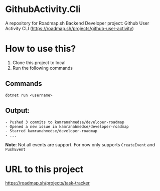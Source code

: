 # GithubActivity.Cli

A repository for Roadmap.sh Backend Developer project: Github User Activity CLI (https://roadmap.sh/projects/github-user-activity)

# How to use this?

1. Clone this project to local
2. Run the following commands

## Commands

```
dotnet run <username>
```

## Output:

```
- Pushed 3 commits to kamranahmedse/developer-roadmap
- Opened a new issue in kamranahmedse/developer-roadmap
- Starred kamranahmedse/developer-roadmap
- ...
```

**Note**: Not all events are support. For now only supports `CreateEvent` and `PushEvent`

# URL to this project

https://roadmap.sh/projects/task-tracker
